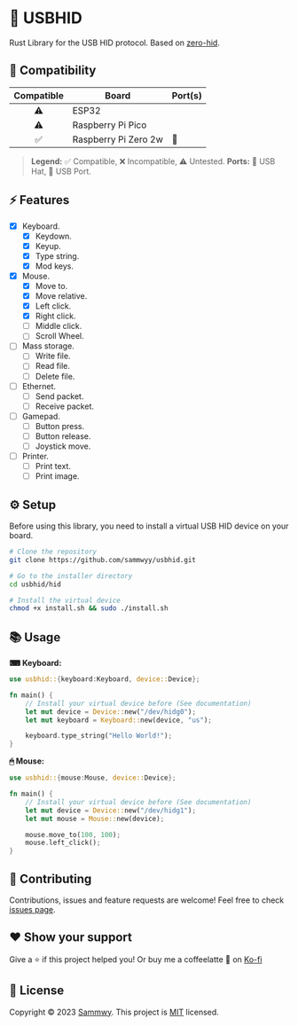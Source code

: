 # 🍓 USBHID

Rust Library for the USB HID protocol. Based on [zero-hid](https://github.com/thewh1teagle/zero-hid/tree/main).

## 🐛 Compatibility

| Compatible | Board                 | Port(s) |
| :--------: | --------------------- | ------- |
| ⚠️        | ESP32                 |          |
| ⚠️        | Raspberry Pi Pico     |          |
| ✅        | Raspberry Pi Zero 2w  | 🎩      |

> **Legend:** ✅ Compatible, ❌ Incompatible, ⚠️ Untested.
> **Ports:** 🎩 USB Hat, 📡 USB Port.

## ⚡ Features

- [X] Keyboard.
  - [X] Keydown.
  - [X] Keyup.
  - [X] Type string.
  - [X] Mod keys.
- [X] Mouse.
  - [X] Move to.
  - [X] Move relative.
  - [X] Left click.
  - [X] Right click.
  - [ ] Middle click.
  - [ ] Scroll Wheel.
- [ ] Mass storage.
  - [ ] Write file.
  - [ ] Read file.
  - [ ] Delete file.
- [ ] Ethernet.
  - [ ] Send packet.
  - [ ] Receive packet.
- [ ] Gamepad.
  - [ ] Button press.
  - [ ] Button release.
  - [ ] Joystick move.
- [ ] Printer.
  - [ ] Print text.
  - [ ] Print image.

## ⚙ Setup

Before using this library, you need to install a virtual USB HID device on your board.

```bash
# Clone the repository
git clone https://github.com/sammwyy/usbhid.git

# Go to the installer directory
cd usbhid/hid

# Install the virtual device
chmod +x install.sh && sudo ./install.sh
```

## 📚 Usage

**⌨ Keyboard:**

```rust
use usbhid::{keyboard:Keyboard, device::Device};

fn main() {
    // Install your virtual device before (See documentation)
    let mut device = Device::new("/dev/hidg0");
    let mut keyboard = Keyboard::new(device, "us");

    keyboard.type_string("Hello World!");
}
```

**🖱 Mouse:**

```rust
use usbhid::{mouse:Mouse, device::Device};

fn main() {
    // Install your virtual device before (See documentation)
    let mut device = Device::new("/dev/hidg1");
    let mut mouse = Mouse::new(device);

    mouse.move_to(100, 100);
    mouse.left_click();
}
```

## 🤝 Contributing

Contributions, issues and feature requests are welcome! Feel free to check [issues page](https://github.com/sammwyy/usbhid/issues).

## ❤️ Show your support

Give a ⭐️ if this project helped you! Or buy me a coffeelatte 🙌 on [Ko-fi](https://ko-fi.com/sammwy)

## 📝 License

Copyright © 2023 [Sammwy](https://github.com/sammwyy). This project is [MIT](LICENSE) licensed.
